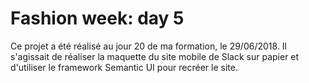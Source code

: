 # Fashion week: day 5

Ce projet a été réalisé au jour 20 de ma formation, le 29/06/2018. Il s'agissait de réaliser la maquette du site mobile de Slack sur papier et d'utiliser le framework Semantic UI pour recréer le site.
